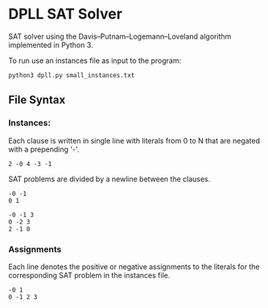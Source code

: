 # DPLL SAT Solver

SAT solver using the Davis–Putnam–Logemann–Loveland algorithm implemented in Python 3. 

To run use an instances file as input to the program:
```
python3 dpll.py small_instances.txt
```

## File Syntax

### Instances:
Each clause is written in single line with literals from 0 to N that are negated with a prepending '-'.
```
2 -0 4 -3 -1
```
SAT problems are divided by a newline between the clauses.
```
-0 -1
0 1

-0 -1 3
0 -2 3
2 -1 0
```
### Assignments
Each line denotes the positive or negative assignments to the literals for the corresponding SAT problem in the instances file.
```
-0 1
0 -1 2 3
```





